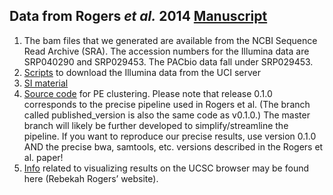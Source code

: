 ## Data from Rogers _et al._ 2014 [Manuscript](http://mbe.oxfordjournals.org/content/31/7/1750.abstract)

1. The bam files that we generated are available from the NCBI Sequence Read Archive (SRA). The accession numbers for the Illumina data are SRP040290 and SRP029453. The PACbio data fall under SRP029453.
2. [Scripts](https://github.com/ThorntonLab/getsimyak) to download the Illumina data from the UCI server
3. [SI material](https://github.com/ThorntonLab/simyakCNVSI)
4. [Source code](https://github.com/molpopgen/pecnv) for PE clustering. Please note that release 0.1.0 corresponds to the precise pipeline used in Rogers et al. (The branch called published_version is also the same code as v0.1.0.) The master branch will likely be further developed to simplify/streamline the pipeline. If you want to reproduce our precise results, use version 0.1.0 AND the precise bwa, samtools, etc. versions described in the Rogers et al. paper!
5. [Info](http://evolscientist.com/UCSC.html) related to visualizing results on the UCSC browser may be found here (Rebekah Rogers’ website).
